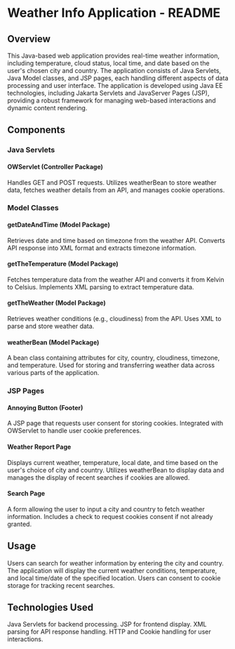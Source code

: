 # Weather Info Application - README
## Overview
This Java-based web application provides real-time weather information, including temperature, cloud status, local time, and date based on the user's chosen city and country. The application consists of Java Servlets, Java Model classes, and JSP pages, each handling different aspects of data processing and user interface. The application is developed using Java EE technologies, including Jakarta Servlets and JavaServer Pages (JSP), providing a robust framework for managing web-based interactions and dynamic content rendering.

## Components
### Java Servlets
#### OWServlet (Controller Package)
Handles GET and POST requests.
Utilizes weatherBean to store weather data, fetches weather details from an API, and manages cookie operations.
### Model Classes
#### getDateAndTime (Model Package)
Retrieves date and time based on timezone from the weather API.
Converts API response into XML format and extracts timezone information.
#### getTheTemperature (Model Package)
Fetches temperature data from the weather API and converts it from Kelvin to Celsius.
Implements XML parsing to extract temperature data.
#### getTheWeather (Model Package)
Retrieves weather conditions (e.g., cloudiness) from the API.
Uses XML to parse and store weather data.
#### weatherBean (Model Package)
A bean class containing attributes for city, country, cloudiness, timezone, and temperature.
Used for storing and transferring weather data across various parts of the application.
### JSP Pages
#### Annoying Button (Footer)
A JSP page that requests user consent for storing cookies.
Integrated with OWServlet to handle user cookie preferences.
#### Weather Report Page
Displays current weather, temperature, local date, and time based on the user's choice of city and country.
Utilizes weatherBean to display data and manages the display of recent searches if cookies are allowed.
#### Search Page
A form allowing the user to input a city and country to fetch weather information.
Includes a check to request cookies consent if not already granted.
## Usage
Users can search for weather information by entering the city and country. The application will display the current weather conditions, temperature, and local time/date of the specified location. Users can consent to cookie storage for tracking recent searches.

## Technologies Used
Java Servlets for backend processing.
JSP for frontend display.
XML parsing for API response handling.
HTTP and Cookie handling for user interactions.
